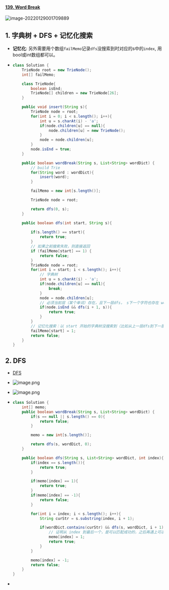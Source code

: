 #### [139. Word Break](https://leetcode-cn.com/problems/word-break/)

![image-20220129001709889](https://raw.githubusercontent.com/TWDH/Leetcode-From-Zero/pictures/img/image-20220129001709889.png)

## 1. 字典树 + DFS + 记忆化搜索

- **记忆化**: 另外需要用个数组`failMemo`记录`dfs`没搜索到时对应的s中的`index`, 用bool或int数组都可以。

- ```java
  class Solution {
      TrieNode root = new TrieNode();
      int[] failMemo;
  
      class TrieNode{
          boolean isEnd;
          TrieNode[] children = new TrieNode[26];
      }
  
      public void insert(String s){
          TrieNode node = root;
          for(int i = 0; i < s.length(); i++){
              int u = s.charAt(i) - 'a';
              if(node.children[u] == null){
                  node.children[u] = new TrieNode();
              }
              node = node.children[u];
          }
          node.isEnd = true;
      }
  
      public boolean wordBreak(String s, List<String> wordDict) {
          // build Trie
          for(String word : wordDict){
              insert(word);
          }
  
          failMemo = new int[s.length()];
  
          TrieNode node = root;
  
          return dfs(0, s);
      }
  
      public boolean dfs(int start, String s){
          
          if(s.length() == start){
              return true;
          }
          // 如果之前搜索失败，则直接返回
          if (failMemo[start] == 1) {
              return false;
          } 
          TrieNode node = root;
          for(int i = start; i < s.length(); i++){
              // 字典树
              int u = s.charAt(i) - 'a';
              if(node.children[u] == null){
                  break;
              }
              node = node.children[u];
              // 必须当前层（某个单词）存在，且下一层dfs， s下一个字符也存在 wordSet 中的值
              if(node.isEnd && dfs(i + 1, s)){
                  return true;
              }
          }
          // 记忆化搜索：以 start 开始的字典树没搜索到（比如从上一层dfs到下一层，这层start失败了；上层for循环到这个start时，就不再搜索了）；
          failMemo[start] = 1;
          return false;
      }
  }
  ```


## 2. DFS

- [DFS](https://leetcode-cn.com/problems/word-break/solution/shou-hui-tu-jie-san-chong-fang-fa-dfs-bfs-dong-tai/)

- ![image.png](https://pic.leetcode-cn.com/5cba31457da78b75f3d593ef6f3c64c34e80db00c5e619f7e03affb1d6b829f0-image.png)

- ![image.png](https://pic.leetcode-cn.com/2f0982c37f7681f16fe290f89df77660597b828a4038689b563f40eaa4958fa8-image.png)

- ```java
  class Solution {
      int[] memo;
      public boolean wordBreak(String s, List<String> wordDict) {
          if(s == null || s.length() == 0){
              return false;
          }
  
          memo = new int[s.length()];
  
          return dfs(s, wordDict, 0);
      }
  
      public boolean dfs(String s, List<String> wordDict, int index){
          if(index == s.length()){
              return true;
          }
  
          if(memo[index] == 1){
              return true;
          }
          if(memo[index] == -1){
              return false;
          }
  
          for(int i = index; i < s.length(); i++){
              String curStr = s.substring(index, i + 1);
  
              if(wordDict.contains(curStr) && dfs(s, wordDict, i + 1)){
                  // 证明从 index 到最后一个，是可以匹配成功的，之后再遇上可以直接返回
                  memo[index] = 1;
                  return true;
              }
          }
  
          memo[index] = -1;
          return false;
      }
  }
  ```

- 